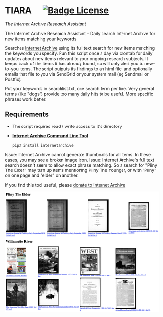 
# TIARA    [![Badge License]][License]

*The Internet Archive Research Assistant*

The Internet Archive Research Assistant - Daily search Internet Archive for new items matching your keywords

Searches [Internet Archive] using its full text search for new items matching the keywords you specify. Run this script once a day via crontab for daily updates about new items relevant to your ongoing research subjects. It keeps track of the items it has already found, so will only alert you to new-to-you items. The script outputs its findings to an html file, and optionally emails that file to you via SendGrid or your system mail (eg Sendmail or Postfix).

Put your keywords in searchlist.txt, one search term per line. Very general terms (like "dogs") provide too many daily hits to be useful. More specific phrases work better.

##  Requirements

- The script requires read / write access to it's directory

- **[Internet Archive Command Line Tool][IACLT]**

    ```sh
    pip3 install internetarchive
    ```

Issue: Internet Archive cannot generate thumbnails for all items. In these cases, you may see a broken image icon.
Issue: Internet Archive's full text search doesn't seem to allow exact phrase matching. So a search for "Pliny The Elder" may turn up items mentioning Pliny The Younger, or with "Pliny" on one page and "elder" on another.

If you find this tool useful, please [donate to Internet Archive][Donate]

![screenshot showing a sample day's new items: four hits for "Pliny The Elder" and eight for "Wilamette River"][Showcase]


<!----------------------------------------------------------------------------->

[Internet Archive]: https://archive.org/
[Twitter]: https://twitter.com/kaysavetz
[Donate]: https://archive.org/donate/
[IACLT]: https://github.com/jjjake/internetarchive

[Showcase]: Resources/Showcase.png
[License]: LICENSE

<!--------------------------------{ Badges }----------------------------------->

[Badge License]: https://img.shields.io/badge/License-MIT-yellow.svg?style=for-the-badge

